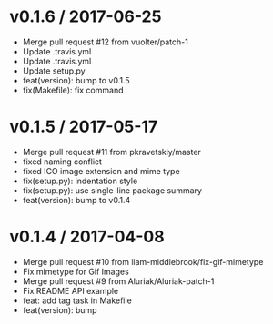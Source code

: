 
v0.1.6 / 2017-06-25
===================

  * Merge pull request #12 from vuolter/patch-1
  * Update .travis.yml
  * Update .travis.yml
  * Update setup.py
  * feat(version): bump to v0.1.5
  * fix(Makefile): fix command

v0.1.5 / 2017-05-17
===================

  * Merge pull request #11 from pkravetskiy/master
  * fixed naming conflict
  * fixed ICO image extension and mime type
  * fix(setup.py): indentation style
  * fix(setup.py): use single-line package summary
  * feat(version): bump to v0.1.4

v0.1.4 / 2017-04-08
===================

  * Merge pull request #10 from liam-middlebrook/fix-gif-mimetype
  * Fix mimetype for Gif Images
  * Merge pull request #9 from Aluriak/Aluriak-patch-1
  * Fix README API example
  * feat: add tag task in Makefile
  * feat(version): bump
